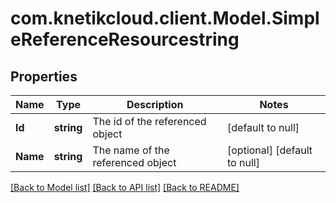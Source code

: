 # com.knetikcloud.client.Model.SimpleReferenceResourcestring
## Properties

Name | Type | Description | Notes
------------ | ------------- | ------------- | -------------
**Id** | **string** | The id of the referenced object | [default to null]
**Name** | **string** | The name of the referenced object | [optional] [default to null]

[[Back to Model list]](../README.md#documentation-for-models) [[Back to API list]](../README.md#documentation-for-api-endpoints) [[Back to README]](../README.md)

